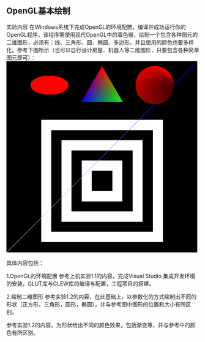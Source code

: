 ## OpenGL基本绘制

实验内容
在Windows系统下完成OpenGL的环境配置，编译并成功运行你的OpenGL程序。该程序需使用现代OpenGL中的着色器，绘制一个包含各种图元的二维图形，必须有：线、三角形、圆、椭圆、多边形，并且使用的颜色也要多样化。参考下图所示（也可以自行设计房屋、机器人等二维图形，只要包含各种简单图元即可）： 
![](https://github.com/szu-bee/computer-graphics-demos/blob/master/display/Picture1.png)


具体内容包括：

1.OpenGL的环境配置
参考上机实验1.1的内容，完成Visual Studio 集成开发环境的安装，GLUT库与GLEW库的编译与配置，工程项目的搭建。

2.绘制二维图形
参考实验1.2的内容，在此基础上，以参数化的方式绘制出不同的形状（正方形，三角形，圆形，椭圆），并与参考图中图形的位置和大小有所区别。

参考实验1.2的内容，为形状给出不同的颜色效果，包括渐变等，并与参考中的颜色有所区别。
